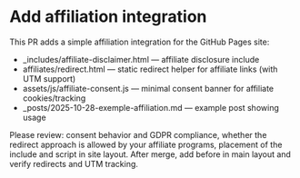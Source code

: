 # Add affiliation integration

This PR adds a simple affiliation integration for the GitHub Pages site:
- _includes/affiliate-disclaimer.html — affiliate disclosure include
- affiliates/redirect.html — static redirect helper for affiliate links (with UTM support)
- assets/js/affiliate-consent.js — minimal consent banner for affiliate cookies/tracking
- _posts/2025-10-28-exemple-affiliation.md — example post showing usage

Please review: consent behavior and GDPR compliance, whether the redirect approach is allowed by your affiliate programs, placement of the include and script in site layout. After merge, add <script src="/assets/js/affiliate-consent.js"></script> before </body> in main layout and verify redirects and UTM tracking.